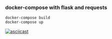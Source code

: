### docker-compose with flask and requests

    docker-compose build
    docker-compose up

[![asciicast](https://asciinema.org/a/lKDGJPqexiM7ouGuit2Skk8ev.png)](https://asciinema.org/a/lKDGJPqexiM7ouGuit2Skk8ev)
